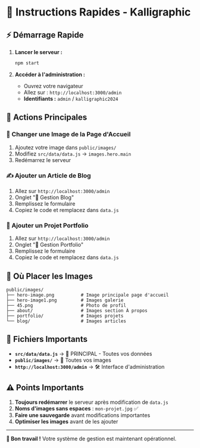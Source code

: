 # 🚀 Instructions Rapides - Kalligraphic

## ⚡ Démarrage Rapide

1. **Lancer le serveur :**
   ```bash
   npm start
   ```

2. **Accéder à l'administration :**
   - Ouvrez votre navigateur
   - Allez sur : `http://localhost:3000/admin`
   - **Identifiants :** `admin` / `kalligraphic2024`

## 🎯 Actions Principales

### 📸 Changer une Image de la Page d'Accueil
1. Ajoutez votre image dans `public/images/`
2. Modifiez `src/data/data.js` → `images.hero.main`
3. Redémarrez le serveur

### ✍️ Ajouter un Article de Blog
1. Allez sur `http://localhost:3000/admin`
2. Onglet "📝 Gestion Blog"
3. Remplissez le formulaire
4. Copiez le code et remplacez dans `data.js`

### 🎨 Ajouter un Projet Portfolio
1. Allez sur `http://localhost:3000/admin`
2. Onglet "🎨 Gestion Portfolio"
3. Remplissez le formulaire
4. Copiez le code et remplacez dans `data.js`

## 📁 Où Placer les Images

```
public/images/
├── hero-image.png          # Image principale page d'accueil
├── hero-image1.png         # Images galerie
├── 45.png                  # Photo de profil
├── about/                  # Images section À propos
├── portfolio/              # Images projets
└── blog/                   # Images articles
```

## 🔧 Fichiers Importants

- **`src/data/data.js`** → 🎯 PRINCIPAL - Toutes vos données
- **`public/images/`** → 📁 Toutes vos images
- **`http://localhost:3000/admin`** → 🛠️ Interface d'administration

## ⚠️ Points Importants

1. **Toujours redémarrer** le serveur après modification de `data.js`
2. **Noms d'images sans espaces** : `mon-projet.jpg` ✅
3. **Faire une sauvegarde** avant modifications importantes
4. **Optimiser les images** avant de les ajouter

---

**🎨 Bon travail !** Votre système de gestion est maintenant opérationnel.
